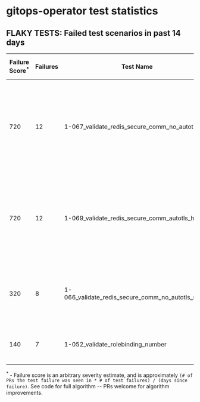 # gitops-operator test statistics
## FLAKY TESTS: Failed test scenarios in past 14 days
| Failure Score<sup>*</sup> | Failures | Test Name | Last Seen | PR List and Logs 
|---|---|---|---|---|
| 720 | 12 | 1-067_validate_redis_secure_comm_no_autotls_ha  |  | 7: [#591](https://github.com/redhat-developer/gitops-operator/pull//591)<sup>[1](https://storage.googleapis.com/origin-ci-test/pr-logs/pull/redhat-developer_gitops-operator/591/pull-ci-redhat-developer-gitops-operator-master-v4.13-kuttl-parallel/1696867782844485632/build-log.txt)</sup> [#590](https://github.com/redhat-developer/gitops-operator/pull//590)<sup>[1](https://storage.googleapis.com/origin-ci-test/pr-logs/pull/redhat-developer_gitops-operator/590/pull-ci-redhat-developer-gitops-operator-master-v4.14-kuttl-parallel/1696478905063444480/build-log.txt)</sup> [#589](https://github.com/redhat-developer/gitops-operator/pull//589)<sup>[1](https://storage.googleapis.com/origin-ci-test/pr-logs/pull/redhat-developer_gitops-operator/589/pull-ci-redhat-developer-gitops-operator-master-v4.14-kuttl-parallel/1695827909735878656/build-log.txt), [2](https://storage.googleapis.com/origin-ci-test/pr-logs/pull/redhat-developer_gitops-operator/589/pull-ci-redhat-developer-gitops-operator-master-v4.13-kuttl-parallel/1696223359030792192/build-log.txt)</sup> [#588](https://github.com/redhat-developer/gitops-operator/pull//588)<sup>[1](https://storage.googleapis.com/origin-ci-test/pr-logs/pull/redhat-developer_gitops-operator/588/pull-ci-redhat-developer-gitops-operator-master-v4.13-kuttl-parallel/1697622029110349824/build-log.txt)</sup> [#586](https://github.com/redhat-developer/gitops-operator/pull//586)<sup>[1](https://storage.googleapis.com/origin-ci-test/pr-logs/pull/redhat-developer_gitops-operator/586/pull-ci-redhat-developer-gitops-operator-master-v4.13-kuttl-parallel/1697406949454254080/build-log.txt), [2](https://storage.googleapis.com/origin-ci-test/pr-logs/pull/redhat-developer_gitops-operator/586/pull-ci-redhat-developer-gitops-operator-master-v4.13-kuttl-parallel/1696211233520226304/build-log.txt)</sup> [#580](https://github.com/redhat-developer/gitops-operator/pull//580)<sup>[1](https://storage.googleapis.com/origin-ci-test/pr-logs/pull/redhat-developer_gitops-operator/580/pull-ci-redhat-developer-gitops-operator-master-v4.13-kuttl-parallel/1696795244697227264/build-log.txt), [2](https://storage.googleapis.com/origin-ci-test/pr-logs/pull/redhat-developer_gitops-operator/580/pull-ci-redhat-developer-gitops-operator-master-v4.14-kuttl-parallel/1696777972515606528/build-log.txt)</sup> [#544](https://github.com/redhat-developer/gitops-operator/pull//544)<sup>[1](https://storage.googleapis.com/origin-ci-test/pr-logs/pull/redhat-developer_gitops-operator/544/pull-ci-redhat-developer-gitops-operator-master-v4.13-kuttl-parallel/1698563660881858560/build-log.txt), [2](https://storage.googleapis.com/origin-ci-test/pr-logs/pull/redhat-developer_gitops-operator/544/pull-ci-redhat-developer-gitops-operator-master-v4.13-kuttl-parallel/1699011727867252736/build-log.txt), [3](https://storage.googleapis.com/origin-ci-test/pr-logs/pull/redhat-developer_gitops-operator/544/pull-ci-redhat-developer-gitops-operator-master-v4.14-kuttl-parallel/1698980921014751232/build-log.txt)</sup> 
| 720 | 12 | 1-069_validate_redis_secure_comm_autotls_ha  |  | 7: [#591](https://github.com/redhat-developer/gitops-operator/pull//591)<sup>[1](https://storage.googleapis.com/origin-ci-test/pr-logs/pull/redhat-developer_gitops-operator/591/pull-ci-redhat-developer-gitops-operator-master-v4.13-kuttl-parallel/1696909360615133184/build-log.txt), [2](https://storage.googleapis.com/origin-ci-test/pr-logs/pull/redhat-developer_gitops-operator/591/pull-ci-redhat-developer-gitops-operator-master-v4.13-kuttl-parallel/1696867782844485632/build-log.txt)</sup> [#590](https://github.com/redhat-developer/gitops-operator/pull//590)<sup>[1](https://storage.googleapis.com/origin-ci-test/pr-logs/pull/redhat-developer_gitops-operator/590/pull-ci-redhat-developer-gitops-operator-master-v4.14-kuttl-parallel/1696478905063444480/build-log.txt)</sup> [#589](https://github.com/redhat-developer/gitops-operator/pull//589)<sup>[1](https://storage.googleapis.com/origin-ci-test/pr-logs/pull/redhat-developer_gitops-operator/589/pull-ci-redhat-developer-gitops-operator-master-v4.13-kuttl-parallel/1696223359030792192/build-log.txt)</sup> [#588](https://github.com/redhat-developer/gitops-operator/pull//588)<sup>[1](https://storage.googleapis.com/origin-ci-test/pr-logs/pull/redhat-developer_gitops-operator/588/pull-ci-redhat-developer-gitops-operator-master-v4.13-kuttl-parallel/1697622029110349824/build-log.txt), [2](https://storage.googleapis.com/origin-ci-test/pr-logs/pull/redhat-developer_gitops-operator/588/pull-ci-redhat-developer-gitops-operator-master-v4.14-kuttl-parallel/1696074595779481600/build-log.txt), [3](https://storage.googleapis.com/origin-ci-test/pr-logs/pull/redhat-developer_gitops-operator/588/pull-ci-redhat-developer-gitops-operator-master-v4.14-kuttl-parallel/1696107932749402112/build-log.txt)</sup> [#586](https://github.com/redhat-developer/gitops-operator/pull//586)<sup>[1](https://storage.googleapis.com/origin-ci-test/pr-logs/pull/redhat-developer_gitops-operator/586/pull-ci-redhat-developer-gitops-operator-master-v4.13-kuttl-parallel/1697406949454254080/build-log.txt)</sup> [#580](https://github.com/redhat-developer/gitops-operator/pull//580)<sup>[1](https://storage.googleapis.com/origin-ci-test/pr-logs/pull/redhat-developer_gitops-operator/580/pull-ci-redhat-developer-gitops-operator-master-v4.14-kuttl-parallel/1696777972515606528/build-log.txt), [2](https://storage.googleapis.com/origin-ci-test/pr-logs/pull/redhat-developer_gitops-operator/580/pull-ci-redhat-developer-gitops-operator-master-v4.13-kuttl-parallel/1696760360398229504/build-log.txt), [3](https://storage.googleapis.com/origin-ci-test/pr-logs/pull/redhat-developer_gitops-operator/580/pull-ci-redhat-developer-gitops-operator-master-v4.14-kuttl-parallel/1696760364282155008/build-log.txt)</sup> [#544](https://github.com/redhat-developer/gitops-operator/pull//544)<sup>[1](https://storage.googleapis.com/origin-ci-test/pr-logs/pull/redhat-developer_gitops-operator/544/pull-ci-redhat-developer-gitops-operator-master-v4.13-kuttl-parallel/1698563660881858560/build-log.txt)</sup> 
| 320 | 8 | 1-066_validate_redis_secure_comm_no_autotls_no_ha  |  | 4: [#590](https://github.com/redhat-developer/gitops-operator/pull//590)<sup>[1](https://storage.googleapis.com/origin-ci-test/pr-logs/pull/redhat-developer_gitops-operator/590/pull-ci-redhat-developer-gitops-operator-master-v4.14-kuttl-parallel/1696478905063444480/build-log.txt), [2](https://storage.googleapis.com/origin-ci-test/pr-logs/pull/redhat-developer_gitops-operator/590/pull-ci-redhat-developer-gitops-operator-master-v4.14-kuttl-parallel/1696496541117714432/build-log.txt)</sup> [#586](https://github.com/redhat-developer/gitops-operator/pull//586)<sup>[1](https://storage.googleapis.com/origin-ci-test/pr-logs/pull/redhat-developer_gitops-operator/586/pull-ci-redhat-developer-gitops-operator-master-v4.14-kuttl-parallel/1697113364855001088/build-log.txt)</sup> [#580](https://github.com/redhat-developer/gitops-operator/pull//580)<sup>[1](https://storage.googleapis.com/origin-ci-test/pr-logs/pull/redhat-developer_gitops-operator/580/pull-ci-redhat-developer-gitops-operator-master-v4.14-kuttl-parallel/1696919935973855232/build-log.txt), [2](https://storage.googleapis.com/origin-ci-test/pr-logs/pull/redhat-developer_gitops-operator/580/pull-ci-redhat-developer-gitops-operator-master-v4.14-kuttl-parallel/1696777972515606528/build-log.txt)</sup> [#544](https://github.com/redhat-developer/gitops-operator/pull//544)<sup>[1](https://storage.googleapis.com/origin-ci-test/pr-logs/pull/redhat-developer_gitops-operator/544/pull-ci-redhat-developer-gitops-operator-master-v4.14-kuttl-parallel/1698957833569046528/build-log.txt), [2](https://storage.googleapis.com/origin-ci-test/pr-logs/pull/redhat-developer_gitops-operator/544/pull-ci-redhat-developer-gitops-operator-master-v4.14-kuttl-parallel/1698980921014751232/build-log.txt)</sup> 
| 140 | 7 | 1-052_validate_rolebinding_number  |  | 2: [#580](https://github.com/redhat-developer/gitops-operator/pull//580)<sup>[1](https://storage.googleapis.com/origin-ci-test/pr-logs/pull/redhat-developer_gitops-operator/580/pull-ci-redhat-developer-gitops-operator-master-v4.14-kuttl-parallel/1696833094591451136/build-log.txt)</sup> [#544](https://github.com/redhat-developer/gitops-operator/pull//544)<sup>[1](https://storage.googleapis.com/origin-ci-test/pr-logs/pull/redhat-developer_gitops-operator/544/pull-ci-redhat-developer-gitops-operator-master-v4.12-kuttl-parallel/1698957832797294592/build-log.txt), [2](https://storage.googleapis.com/origin-ci-test/pr-logs/pull/redhat-developer_gitops-operator/544/pull-ci-redhat-developer-gitops-operator-master-v4.13-kuttl-parallel/1698957832923123712/build-log.txt), [3](https://storage.googleapis.com/origin-ci-test/pr-logs/pull/redhat-developer_gitops-operator/544/pull-ci-redhat-developer-gitops-operator-master-v4.12-kuttl-parallel/1698980916963053568/build-log.txt), [4](https://storage.googleapis.com/origin-ci-test/pr-logs/pull/redhat-developer_gitops-operator/544/pull-ci-redhat-developer-gitops-operator-master-v4.14-kuttl-parallel/1698957833569046528/build-log.txt), [5](https://storage.googleapis.com/origin-ci-test/pr-logs/pull/redhat-developer_gitops-operator/544/pull-ci-redhat-developer-gitops-operator-master-v4.13-kuttl-parallel/1698980917114048512/build-log.txt), [6](https://storage.googleapis.com/origin-ci-test/pr-logs/pull/redhat-developer_gitops-operator/544/pull-ci-redhat-developer-gitops-operator-master-v4.14-kuttl-parallel/1698980921014751232/build-log.txt)</sup> 



<sup>*</sup> - Failure score is an arbitrary severity estimate, and is approximately `(# of PRs the test failure was seen in * # of test failures) / (days since failure)`. See code for full algorithm -- PRs welcome for algorithm improvements.

